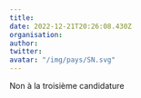 ```yaml
---
title: 
date: 2022-12-21T20:26:08.430Z
organisation: 
author: 
twitter: 
avatar: "/img/pays/SN.svg"
---
```


Non à la troisième candidature 